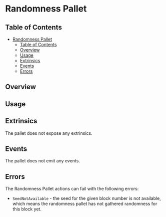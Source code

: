 # Randomness Pallet

## Table of Contents

- [Randomness Pallet](#randomness-pallet)
  - [Table of Contents](#table-of-contents)
  - [Overview](#overview)
  - [Usage](#usage)
  - [Extrinsics](#extrinsics)
  - [Events](#events)
  - [Errors](#errors)

## Overview


## Usage


## Extrinsics

The pallet does not expose any extrinsics.

## Events

The pallet does not emit any events.

## Errors

The Randomness Pallet actions can fail with the following errors:

- `SeedNotAvailable` - the seed for the given block number is not available, which means the randomness pallet has not gathered randomness for this block yet.

